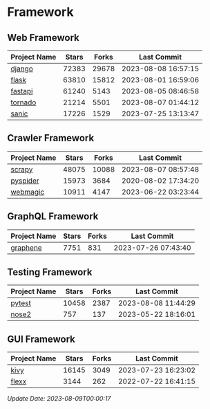 # Framework

## Web Framework
| Project Name | Stars | Forks | Last Commit |
| ------------ | ----- | ----- | ----------- |
| [django](https://github.com/django/django) | 72383 | 29678 | 2023-08-08 16:57:15 |
| [flask](https://github.com/pallets/flask) | 63810 | 15812 | 2023-08-01 16:59:06 |
| [fastapi](https://github.com/tiangolo/fastapi) | 61240 | 5143 | 2023-08-05 08:46:58 |
| [tornado](https://github.com/tornadoweb/tornado) | 21214 | 5501 | 2023-08-07 01:44:12 |
| [sanic](https://github.com/sanic-org/sanic) | 17226 | 1529 | 2023-07-25 13:13:47 |

## Crawler Framework
| Project Name | Stars | Forks | Last Commit |
| ------------ | ----- | ----- | ----------- |
| [scrapy](https://github.com/scrapy/scrapy) | 48075 | 10088 | 2023-08-07 08:57:48 |
| [pyspider](https://github.com/binux/pyspider) | 15973 | 3684 | 2020-08-02 17:34:20 |
| [webmagic](https://github.com/code4craft/webmagic) | 10911 | 4147 | 2023-06-22 03:23:44 |

## GraphQL Framework
| Project Name | Stars | Forks | Last Commit |
| ------------ | ----- | ----- | ----------- |
| [graphene](https://github.com/graphql-python/graphene) | 7751 | 831 | 2023-07-26 07:43:40 |

## Testing Framework
| Project Name | Stars | Forks | Last Commit |
| ------------ | ----- | ----- | ----------- |
| [pytest](https://github.com/pytest-dev/pytest) | 10458 | 2387 | 2023-08-08 11:44:29 |
| [nose2](https://github.com/nose-devs/nose2) | 757 | 137 | 2023-05-22 18:16:01 |

## GUI Framework
| Project Name | Stars | Forks | Last Commit |
| ------------ | ----- | ----- | ----------- |
| [kivy](https://github.com/kivy/kivy) | 16145 | 3049 | 2023-07-23 16:23:02 |
| [flexx](https://github.com/flexxui/flexx) | 3144 | 262 | 2022-07-22 16:41:15 |

*Update Date: 2023-08-09T00:00:17*